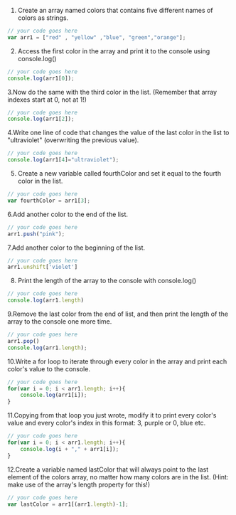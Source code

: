 1. Create an array named colors that contains five different names of colors as strings.

```js
// your code goes here
var arr1 = ["red" , "yellow" ,"blue", "green","orange"];
```

2. Access the first color in the array and print it to the console using console.log()

```js
// your code goes here
console.log(arr1[0]);

```

3.Now do the same with the third color in the list. (Remember that array indexes start at 0, not at 1!)

```js
// your code goes here
console.log(arr1[2]);
```

4.Write one line of code that changes the value of the last color in the list to "ultraviolet" (overwriting the previous value).

```js
// your code goes here
console.log(arr1[4]="ultraviolet");
```

5. Create a new variable called fourthColor and set it equal to the fourth color in the list.

```js
// your code goes here
var fourthColor = arr1[3];
```

6.Add another color to the end of the list.

```js
// your code goes here
arr1.push("pink");
```

7.Add another color to the beginning of the list.

```js
// your code goes here
arr1.unshift['violet']
```

8. Print the length of the array to the console with console.log()

```js
// your code goes here
console.log(arr1.length)
```

9.Remove the last color from the end of list, and then print the length of the array to the console one more time.

```js
// your code goes here
arr1.pop()
console.log(arr1.length);
```

10.Write a for loop to iterate through every color in the array and print each color's value to the console.

```js
// your code goes here
for(var i = 0; i < arr1.length; i++){
    console.log(arr1[i]);
}
```

11.Copying from that loop you just wrote, modify it to print every color's value and every color's index in this format: 3, purple or 0, blue etc.

```js
// your code goes here
for(var i = 0; i < arr1.length; i++){
    console.log(i + "," + arr1[i]);
}
```

12.Create a variable named lastColor that will always point to the last element of the colors array, no matter how many colors are in the list. (Hint: make use of the array's length property for this!)

```js
// your code goes here
var lastColor = arr1[(arr1.length)-1];
```